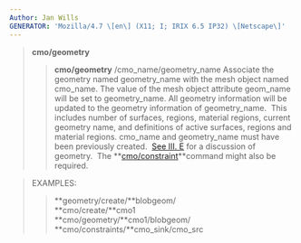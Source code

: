 ```yaml
---
Author: Jan Wills
GENERATOR: 'Mozilla/4.7 \[en\] (X11; I; IRIX 6.5 IP32) \[Netscape\]'
---
```


> **cmo/geometry**
>
> > **cmo/geometry** /cmo\_name/geometry\_name
> > Associate the geometry named geometry\_name with the mesh object
> > named cmo\_name. The value of the mesh object attribute geom\_name
> > will be set to geometry\_name. All geometry information will be
> > updated to the geometry information of geometry\_name.  This
> > includes number of surfaces, regions, material regions, current
> > geometry name, and definitions of active surfaces, regions and
> > material regions. cmo\_name and geometry\_name must have been
> > previously created.  [See III. E](../../geometries.html) for a
> > discussion of geometry.  The
> > **[cmo/constraint](cmo_constraint.html)**command might also be
> > required.

> EXAMPLES:
>
> > **geometry/create/**blobgeom/\
> > **cmo/create/**cmo1\
> > **cmo/geometry/**cmo1/blobgeom/\
> > **cmo/constraints/**cmo\_sink/cmo\_src
